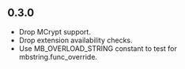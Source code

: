 0.3.0
-----

- Drop MCrypt support.
- Drop extension availability checks.
- Use MB_OVERLOAD_STRING constant to test for mbstring.func_override.